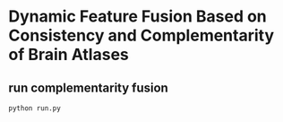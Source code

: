 # Dynamic Feature Fusion Based on Consistency and Complementarity of Brain Atlases
## run complementarity fusion
`python run.py`
